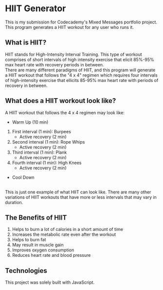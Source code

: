 # HIIT Generator
This is my submission for Codecademy's Mixed Messages portfolio project.
This program generates a HIIT workout for any user who runs it.
## What is HIIT?
HIIT stands for High-Intensity Interval Training. This type of workout comprises of short intervals of high intensity exercise that elicit 85%-95% max heart rate with recovery periods in between.<br>
There are many different paradigms of HIIT, and this program will generate a HIIT workout that follows the "4 x 4" regimen which requires four intervals of high-intensity exercise that ellicits 85-95% max heart rate with periods of recovery in between.
## What does a HIIT workout look like?
A HIIT workout that follows the 4 x 4 regimen may look like:
- Warm Up (10 min)
1. First interval (1 min): Burpees
   - Active recovery (2 min)
2. Second interval (1 min): Rope Whips
   - Active recovery (2 min)
3. Third interval (1 min): Plank
   - Active recovery (2 min)
4. Fourth interval (1 min): High Knees
   - Active recovery (2 min)
- Cool Down <br><br>

This is just one example of what HIIT can look like. There are many other variations of HIIT workouts that have more or less intervals that may vary in duration.
## The Benefits of HIIT
1. Helps to burn a lot of calories in a short amount of time
2. Increases the metabolic rate even after the workout
3. Helps to burn fat
4. May result in muscle gain
5. Improves oxygen consumption
6. Reduces heart rate and blood pressure

## Technologies
This project was solely built with JavaScript.
